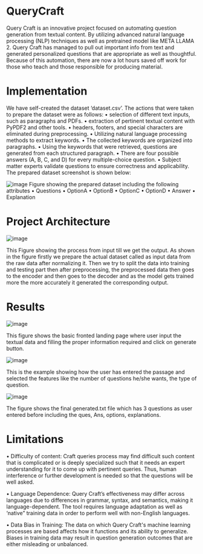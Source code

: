 # QueryCraft
Query Craft is an innovative project focused on automating question generation from textual content. By utilizing advanced natural language processing (NLP) techniques as well as pretrained model like META LLAMA 2. Query Craft has managed to pull out important info from text and generated personalized questions that are appropriate as well as thoughtful. Because of this automation, there are now a lot hours saved off work for those who teach and those responsible for producing material.

# Implementation 
We have self-created the dataset ‘dataset.csv’.
The actions that were taken to prepare the dataset were as follows:
•	selection of different text inputs, such as paragraphs and PDFs.
•	extraction of pertinent textual content with PyPDF2 and other tools.
•	headers, footers, and special characters are eliminated during preprocessing.
•	Utilizing natural language processing methods to extract keywords.
•	The collected keywords are organized into paragraphs.
•	Using the keywords that were retrieved, questions are generated from each structured paragraph.
•	There are four possible answers (A, B, C, and D) for every multiple-choice question.
•	Subject matter experts validate questions to ensure correctness and applicability.
The prepared dataset screenshot is shown below:

![image](https://github.com/user-attachments/assets/214030be-38d9-4d1f-ab40-6a4405d68103)
Figure showing the prepared dataset including the following attributes
•	Questions
•	OptionA
•	OptionB
•	OptionC
•	OptionD
•	Answer
•	Explanation


# Project Architecture
![image](https://github.com/user-attachments/assets/3d719b29-917f-49ea-908c-bdc6b7c66384)

This Figure showing the process from input till we get the output. As shown in the figure firstly we prepare the actual dataset called as input data from the raw data after normalizing it. Then we try to split the data into training and testing part then after preprocessing, the preprocessed data then goes to the encoder and then goes to the decoder and as the model gets trained more the more accurately it generated the corresponding output.



# Results
![image](https://github.com/user-attachments/assets/af8da901-3b10-41bd-854d-cd338da717f2)

This figure shows the basic fronted landing page where user input the textual data and filling the proper information required and click on generate button.



![image](https://github.com/user-attachments/assets/90b93301-bc4e-4e37-a635-b410bfc017e6)

This is the example showing how the user has entered the passage and selected the features like the number of questions he/she wants, the type of question.



![image](https://github.com/user-attachments/assets/7cbd1f6b-ab82-491a-8bf9-4c45df174b7e)

The figure shows the final generated.txt file which has 3 questions as user entered before including the ques, Ans, options, explanations.



# Limitations
•	Difficulty of content: Craft queries process may find difficult such content that is complicated or is deeply specialized such that it needs an expert understanding for it to come up with pertinent queries. Thus, human interference or further development is needed so that the questions will be well asked.

•	Language Dependence: Query Craft’s effectiveness may differ across languages due to differences in grammar, syntax, and semantics, making it language-dependent. The tool requires language adaptation as well as ‘native” training data in order to perform well with non-English languages.

•	Data Bias in Training: The data on which Query Craft's machine learning processes are based affects how it functions and its ability to generalize. Biases in training data may result in question generation outcomes that are either misleading or unbalanced.


